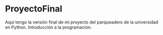 # ProyectoFinal
Aquí tengo la versión final de mi proyecto del parqueadero de la universidad en Python. Introducción a la programación.
